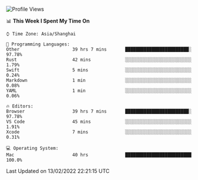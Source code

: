 <!--START_SECTION:waka-->
![Profile Views](http://img.shields.io/badge/Profile%20Views-33-blue)

📊 **This Week I Spent My Time On** 

```text
⌚︎ Time Zone: Asia/Shanghai

💬 Programming Languages: 
Other                    39 hrs 7 mins       ████████████████████████░   97.78% 
Rust                     42 mins             ░░░░░░░░░░░░░░░░░░░░░░░░░   1.79% 
Swift                    5 mins              ░░░░░░░░░░░░░░░░░░░░░░░░░   0.24% 
Markdown                 1 min               ░░░░░░░░░░░░░░░░░░░░░░░░░   0.08% 
YAML                     1 min               ░░░░░░░░░░░░░░░░░░░░░░░░░   0.06%

🔥 Editors: 
Browser                  39 hrs 7 mins       ████████████████████████░   97.78% 
VS Code                  45 mins             ░░░░░░░░░░░░░░░░░░░░░░░░░   1.91% 
Xcode                    7 mins              ░░░░░░░░░░░░░░░░░░░░░░░░░   0.31%

💻 Operating System: 
Mac                      40 hrs              █████████████████████████   100.0%

```


 Last Updated on 13/02/2022 22:21:15 UTC
<!--END_SECTION:waka-->